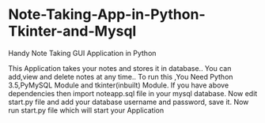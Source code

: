 # Note-Taking-App-in-Python-Tkinter-and-Mysql
Handy Note Taking GUI Application in Python

This Application  takes your notes and stores it in database..
You can add,view and delete notes at any time..
To run this ,You Need Python 3.5,PyMySQL Module and tkinter(inbuilt) Module.
If you have above dependencies then import noteapp.sql file in your mysql database.
Now edit start.py file and add your database username and password, save it.
Now run start.py file which will start your Application
 

